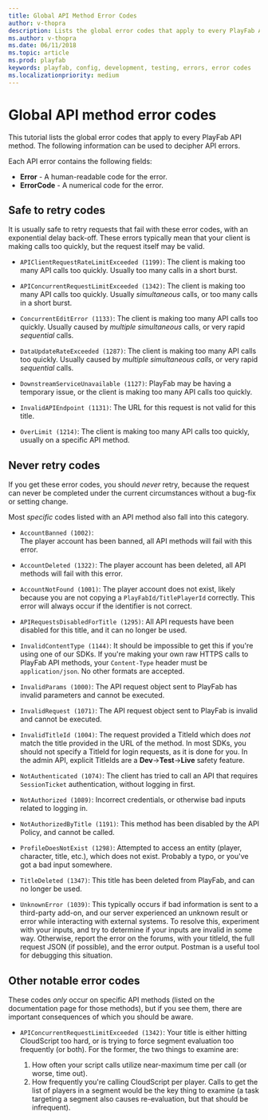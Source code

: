 ```yaml
---
title: Global API Method Error Codes
author: v-thopra
description: Lists the global error codes that apply to every PlayFab API method.
ms.author: v-thopra
ms.date: 06/11/2018
ms.topic: article
ms.prod: playfab
keywords: playfab, config, development, testing, errors, error codes
ms.localizationpriority: medium
---
```


# Global API method error codes

This tutorial lists the global error codes that apply to every PlayFab API method. The following information can be used to decipher API errors.

Each API error contains the following fields:

- **Error** - A human-readable code for the error.
- **ErrorCode** - A numerical code for the error.

## Safe to retry codes

It is usually safe to retry requests that fail with these error codes, with an exponential delay back-off. These errors typically mean that your client is making calls too quickly, but the request itself may be valid.

- `APIClientRequestRateLimitExceeded (1199)`:
The client is making too many API calls too quickly. Usually too many calls in a short burst.

- `APIConcurrentRequestLimitExceeded (1342)`:
The client is making too many API calls too quickly. Usually *simultaneous* calls, or too many calls in a short burst.

- `ConcurrentEditError (1133)`:
The client is making too many API calls too quickly. Usually caused by *multiple simultaneous* calls, or very rapid *sequential* calls.

- `DataUpdateRateExceeded (1287)`:
The client is making too many API calls too quickly. Usually caused by *multiple simultaneous calls*, or very rapid *sequential* calls.

- `DownstreamServiceUnavailable (1127)`:
PlayFab may be having a temporary issue, or the client is making too many API calls too quickly.

- `InvalidAPIEndpoint (1131)`:
The URL for this request is not valid for this title.

- `OverLimit (1214)`:
The client is making too many API calls too quickly, usually on a specific API method.

## Never retry codes

If you get these error codes, you should *never* retry, because the request can never be completed under the current circumstances without a bug-fix or setting change.

Most *specific* codes listed with an API method also fall into this category.

- `AccountBanned (1002)`:  
The player account has been banned, all API methods will fail with this error.

- `AccountDeleted (1322)`:
The player account has been deleted, all API methods will fail with this error.

- `AccountNotFound (1001)`:
The player account does not exist, likely because you are not copying a `PlayFabId/TitlePlayerId` correctly. This error will always occur if the identifier is not correct.

- `APIRequestsDisabledForTitle (1295)`:
All API requests have been disabled for this title, and it can no longer be used.

- `InvalidContentType (1144)`:
It should be impossible to get this if you're using one of our SDKs. If you're making your own raw HTTPS calls to PlayFab API methods, your `Content-Type` header must be `application/json`. No other formats are accepted.

- `InvalidParams (1000)`:
The API request object sent to PlayFab has invalid parameters and cannot be executed.

- `InvalidRequest (1071)`:
The API request object sent to PlayFab is invalid and cannot be executed.

- `InvalidTitleId (1004)`:
The request provided a TitleId which does *not* match the title provided in the URL of the method. In most SDKs, you should not specify a TitleId for login requests, as it is done for you. In the admin API, explicit TitleIds are a **Dev**->**Test**->**Live** safety feature.

- `NotAuthenticated (1074)`:
The client has tried to call an API that requires `SessionTicket` authentication, without logging in first.

- `NotAuthorized (1089)`:
Incorrect credentials, or otherwise bad inputs related to logging in.

- `NotAuthorizedByTitle (1191)`:
This method has been disabled by the API Policy, and cannot be called.

- `ProfileDoesNotExist (1298)`:
Attempted to access an entity (player, character, title, etc.), which does not exist. Probably a typo, or you've got a bad input somewhere.

- `TitleDeleted (1347)`:
This title has been deleted from PlayFab, and can no longer be used.

- `UnknownError (1039)`:
This typically occurs if bad information is sent to a third-party add-on, and our server experienced an unknown result or error while interacting with external systems. To resolve this, experiment with your inputs, and try to determine if your inputs are invalid in some way. Otherwise, report the error on the forums, with your titleId, the full request JSON (if possible), and the error output. Postman is a useful tool for debugging this situation.

## Other notable error codes

These codes *only* occur on specific API methods (listed on the documentation page for those methods), but if you see them, there are important consequences of which you should be aware.

- `APIConcurrentRequestLimitExceeded (1342)`:
Your title is either hitting CloudScript too hard, or is trying to force segment evaluation too frequently (or both). For the former, the two things to examine are:

  1. How often your script calls utilize near-maximum time per call (or worse, time out).
  2. How frequently you're calling CloudScript per player. Calls to get the list of players in a segment would be the key thing to examine (a task targeting a segment also causes re-evaluation, but that should be infrequent).
